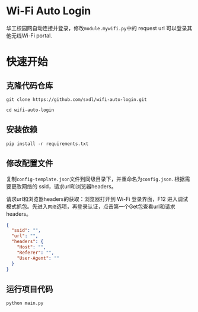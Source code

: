 # Wi-Fi Auto Login

华工校园网自动连接并登录，修改`module.mywifi.py`中的 request url 可以登录其他无线Wi-Fi portal.

# 快速开始
## 克隆代码仓库
```shell
git clone https://github.com/sxdl/wifi-auto-login.git
```
```shell
cd wifi-auto-login
```

## 安装依赖

```shell
pip install -r requirements.txt
```

## 修改配置文件
复制`config-template.json`文件到同级目录下，并重命名为`config.json`. 根据需要更改网络的 ssid，请求url和浏览器headers。

请求url和浏览器headers的获取：浏览器打开到 Wi-Fi 登录界面，F12 进入调试模式抓包。先进入`网络`选项，再登录认证，点击第一个Get包查看url和请求headers。

```json lines
{
  "ssid": "",
  "url": "",
  "headers": {
    "Host": "",
    "Referer": "",
    "User-Agent": ""
  }
}
```

## 运行项目代码
```shell
python main.py
```
